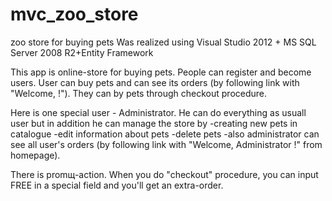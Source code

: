 # mvc_zoo_store
zoo store for buying pets
 Was realized using Visual Studio 2012 + MS SQL Server 2008 R2+Entity Framework
  
  This app is online-store for buying pets.
  People can register and become users. 
  User can buy pets and can see its orders (by following link with "Welcome, <UserName> !"). They can by pets through checkout procedure.
  
  Here is one special user - Administrator. He can  do everything as usuall user
      but in addition he can manage the store by 
         -creating new pets in catalogue
         -edit information about pets
         -delete pets
         -also administrator can see all user's orders (by following link with "Welcome, Administrator !" from homepage).
         
  There is promщ-action. When you do "checkout" procedure, you can input FREE in a special field and you'll
  get an extra-order.
